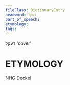 ```yaml
---
fileClass: DictionaryEntry
headword: דעקל
part_of_speech: 
etymology: 
tags: 
---
```

דעקל
'cover'

ETYMOLOGY
===========
NHG Deckel